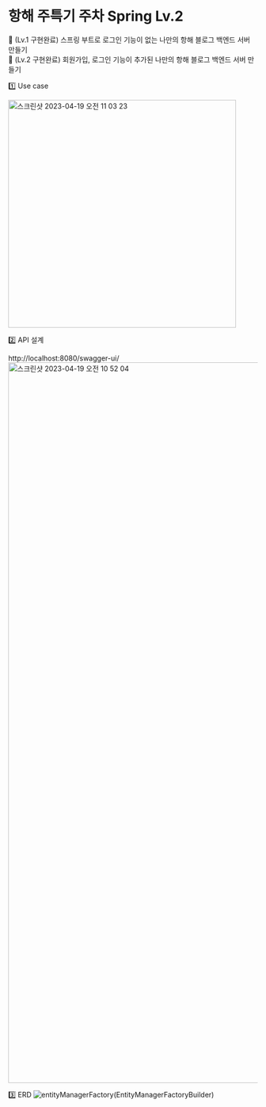 # 항해 주특기 주차 Spring Lv.2

🏁  (Lv.1 구현완료) 스프링 부트로 로그인 기능이 없는 나만의 항해 블로그 백엔드 서버 만들기 <br>
🏁  (Lv.2 구현완료) 회원가입, 로그인 기능이 추가된 나만의 항해 블로그 백엔드 서버 만들기

1️⃣ Use case

<img width="460" alt="스크린샷 2023-04-19 오전 11 03 23" src="https://user-images.githubusercontent.com/97949070/232947490-2225043b-89cc-45f3-8d20-38f6be570d04.png">

2️⃣ API 설계

http://localhost:8080/swagger-ui/
<img width="1455" alt="스크린샷 2023-04-19 오전 10 52 04" src="https://user-images.githubusercontent.com/97949070/232946215-d369bd18-d439-4bed-a906-026a8583eb93.png">

3️⃣ ERD
![entityManagerFactory(EntityManagerFactoryBuilder)](https://user-images.githubusercontent.com/97949070/232949295-e805e911-2492-4743-93b9-ec4945b032f6.png)
